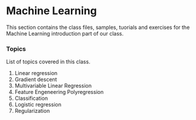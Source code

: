 # Machine Learning

This section contains the class files, samples, tuorials and exercises for the Machine Learning introduction part of our class.

### Topics

List of topics covered in this class.

1. Linear regression
2. Gradient descent
3. Multivariable Linear Regression
4. Feature Engeneering Polyregression
5. Classification
6. Logistic regression
7. Regularization
